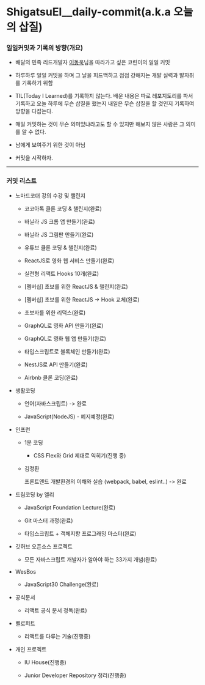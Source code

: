 # ShigatsuEl\_\_daily-commit(a.k.a 오늘의 삽질)

### 일일커밋과 기록의 방향(개요)

- 배달의 민족 리드개발자 [이동욱](https://github.com/jojoldu)님을 따라가고 싶은 코린이의 일일 커밋

- 하루하루 일일 커밋을 하며 그 날을 피드백하고 점점 강해지는 개발 실력과 발자취를 기록하기 위함

- TIL(Today I Learned)를 기록하지 않는다. 배운 내용은 따로 레포지토리를 파서 기록하고 오늘 하루에 무슨 삽질을 했는지 내일은 무슨 삽질을 할 것인지 기록하여 방향을 다잡는다.

- 매일 커밋하는 것이 무슨 의미있냐라고도 할 수 있지만 해보지 않은 사람은 그 의미를 알 수 없다.

- 남에게 보여주기 위한 것이 아님

- 커밋을 시작하자.

---

### 커밋 리스트

- 노마드코더 강의 수강 및 챌린지

  - 코코아톡 클론 코딩 & 챌린지(완료)

  - 바닐라 JS 크롬 앱 만들기(완료)

  - 바닐라 JS 그림판 만들기(완료)

  - 유튜브 클론 코딩 & 챌린지(완료)

  - ReactJS로 영화 웹 서비스 만들기(완료)

  - 실전형 리액트 Hooks 10개(완료)

  - [멤버십] 초보를 위한 ReactJS & 챌린지(완료)

  - [멤버십] 초보를 위한 ReactJS -> Hook 교체(완료)

  - 초보자를 위한 리덕스(완료)

  - GraphQL로 영화 API 만들기(완료)

  - GraphQL로 영화 웹 앱 만들기(완료)

  - 타입스크립트로 블록체인 만들기(완료)

  - NestJS로 API 만들기(완료)

  - Airbnb 클론 코딩(완료)

- 생활코딩

  - 언어(자바스크립트) -> 완료

  - JavaScript(NodeJS) - 폐지예정(완료)

- 인프런

  - 1분 코딩

    - CSS Flex와 Grid 제대로 익히기(진행 중)

  - 김정환

    프론트엔드 개발환경의 이해와 실습 (webpack, babel, eslint..) -> 완료

- 드림코딩 by 엘리

  - JavaScript Foundation Lecture(완료)

  - Git 마스터 과정(완료)

  - 타입스크립트 + 객체지향 프로그래밍 마스터(완료)

- 깃허브 오픈소스 프로젝트

  - 모든 자바스크립트 개발자가 알아야 하는 33가지 개념(완료)

- WesBos

  - JavaScript30 Challenge(완료)

- 공식문서

  - 리액트 공식 문서 정독(완료)

- 벨로퍼트

  - 리액트를 다루는 기술(진행중)

- 개인 프로젝트

  - IU House(진행중)

  - Junior Developer Repository 정리(진행중)
